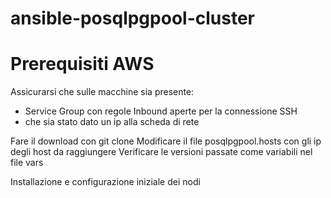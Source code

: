 # ansible-posqlpgpool-cluster
# Prerequisiti AWS
Assicurarsi che sulle macchine sia presente:

* Service Group con regole Inbound aperte per la connessione SSH
* che sia stato dato un ip alla scheda di rete

Fare il download con git clone
Modificare il file posqlpgpool.hosts con gli ip degli host da raggiungere
Verificare le versioni passate come variabili nel file vars


Installazione e configurazione iniziale dei nodi 
